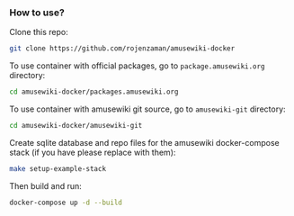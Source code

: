 ### How to use?

Clone this repo:

```bash
git clone https://github.com/rojenzaman/amusewiki-docker
```

To use container with official packages, go to `package.amusewiki.org` directory:

```bash
cd amusewiki-docker/packages.amusewiki.org
```

To use container with amusewiki git source, go to `amusewiki-git` directory:

```bash
cd amusewiki-docker/amusewiki-git
```

Create sqlite database and repo files for the amusewiki docker-compose stack (if you have please replace with them):

```bash
make setup-example-stack
```

Then build and run:

```bash
docker-compose up -d --build
```
